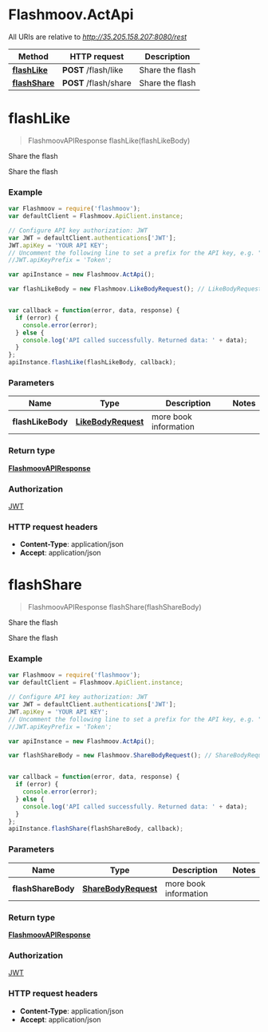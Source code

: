 # Flashmoov.ActApi

All URIs are relative to *http://35.205.158.207:8080/rest*

Method | HTTP request | Description
------------- | ------------- | -------------
[**flashLike**](ActApi.md#flashLike) | **POST** /flash/like | Share the flash
[**flashShare**](ActApi.md#flashShare) | **POST** /flash/share | Share the flash


<a name="flashLike"></a>
# **flashLike**
> FlashmoovAPIResponse flashLike(flashLikeBody)

Share the flash

Share the flash

### Example
```javascript
var Flashmoov = require('flashmoov');
var defaultClient = Flashmoov.ApiClient.instance;

// Configure API key authorization: JWT
var JWT = defaultClient.authentications['JWT'];
JWT.apiKey = 'YOUR API KEY';
// Uncomment the following line to set a prefix for the API key, e.g. "Token" (defaults to null)
//JWT.apiKeyPrefix = 'Token';

var apiInstance = new Flashmoov.ActApi();

var flashLikeBody = new Flashmoov.LikeBodyRequest(); // LikeBodyRequest | more book information


var callback = function(error, data, response) {
  if (error) {
    console.error(error);
  } else {
    console.log('API called successfully. Returned data: ' + data);
  }
};
apiInstance.flashLike(flashLikeBody, callback);
```

### Parameters

Name | Type | Description  | Notes
------------- | ------------- | ------------- | -------------
 **flashLikeBody** | [**LikeBodyRequest**](LikeBodyRequest.md)| more book information | 

### Return type

[**FlashmoovAPIResponse**](FlashmoovAPIResponse.md)

### Authorization

[JWT](../README.md#JWT)

### HTTP request headers

 - **Content-Type**: application/json
 - **Accept**: application/json

<a name="flashShare"></a>
# **flashShare**
> FlashmoovAPIResponse flashShare(flashShareBody)

Share the flash

Share the flash

### Example
```javascript
var Flashmoov = require('flashmoov');
var defaultClient = Flashmoov.ApiClient.instance;

// Configure API key authorization: JWT
var JWT = defaultClient.authentications['JWT'];
JWT.apiKey = 'YOUR API KEY';
// Uncomment the following line to set a prefix for the API key, e.g. "Token" (defaults to null)
//JWT.apiKeyPrefix = 'Token';

var apiInstance = new Flashmoov.ActApi();

var flashShareBody = new Flashmoov.ShareBodyRequest(); // ShareBodyRequest | more book information


var callback = function(error, data, response) {
  if (error) {
    console.error(error);
  } else {
    console.log('API called successfully. Returned data: ' + data);
  }
};
apiInstance.flashShare(flashShareBody, callback);
```

### Parameters

Name | Type | Description  | Notes
------------- | ------------- | ------------- | -------------
 **flashShareBody** | [**ShareBodyRequest**](ShareBodyRequest.md)| more book information | 

### Return type

[**FlashmoovAPIResponse**](FlashmoovAPIResponse.md)

### Authorization

[JWT](../README.md#JWT)

### HTTP request headers

 - **Content-Type**: application/json
 - **Accept**: application/json

